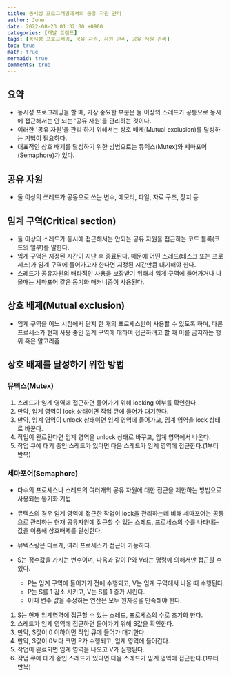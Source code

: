 ```yaml
---
title: 동시성 프로그래밍에서의 공유 자원 관리
author: June
date: 2022-08-23 01:32:00 +0900
categories: [개발 트렌드]
tags: [동시성 프로그래밍, 공유 자원, 자원 관리, 공유 자원 관리]
toc: true
math: true
mermaid: true
comments: true
---
```

## 요약

- 동시성 프로그래밍을 할 때, 가장 중요한 부분은 둘 이상의 스레드가 공통으로 동시에 접근해서는 안 되는 '공유 자원'을 관리하는 것이다.
- 이러한 '공유 자원'을 관리 하기 위해서는 상호 배제(Mutual exclusion)를 달성하는 기법이 필요하다.
- 대표적인 상호 배제를 달성하기 위한 방범으로는 뮤텍스(Mutex)와 세마포어(Semaphore)가 있다.

## 공유 자원

- 둘 이상의 쓰레드가 공동으로 쓰는 변수, 메모리, 파일, 자료 구조, 장치 등

## 임계 구역(Critical section)

- 둘 이상의 스레드가 동시에 접근해서는 안되는 공유 자원을 접근하는 코드 블록(코드의 일부)를 말한다.
- 임계 구역은 지정된 시간이 지난 후 종료된다. 때문에 어떤 스레드(태스크 또는 프로세스)가 임계 구역에 들어가고자 한다면 지정된 시간만큼 대기해야 한다.
- 스레드가 공유자원의 배타적인 사용을 보장받기 위해서 임계 구역에 들어가거나 나올때는 세마포어 같은 동기화 매커니즘이 사용된다.

## 상호 배제(Mutual exclusion)

- 임계 구역을 어느 시점에서 단지 한 개의 프로세스만이 사용할 수 있도록 하며, 다른 프로세스가 현재 사용 중인 임계 구역에 대하여 접근하려고 할 때 이를 금지하는 행위 혹은 알고리즘

## 상호 배제를 달성하기 위한 방법

### 뮤텍스(Mutex)

1. 스레드가 임계 영역에 접근하면 들어가기 위해 locking 여부를 확인한다.
2. 만약, 임계 영역이 lock 상태이면 작업 큐에 들어가 대기한다.
3. 만약, 임계 영역이 unlock 상태이면 임계 영역에 들어가고, 임계 영역을 lock 상태로 바꾼다.
4. 작업이 완료된다면 임계 영역을 unlock 상태로 바꾸고, 임계 영역에서 나온다.
5. 작업 큐에 대기 중인 스레드가 있다면 다음 스레드가 임계 영역에 접근한다.(1부터 반복)

### 세마포어(Semaphore)

- 다수의 프로세스나 스레드의 여러개의 공유 자원에 대한 접근을 제한하는 방법으로 사용되는 동기화 기법
- 뮤텍스의 경우 임계 영역에 접근한 작업이 lock을 관리하는데 비해 세마포어는 공통으로 관리하는 현재 공유자원에 접근할 수 있는 스레드, 프로세스의 수를 나타내는 값을 이용해 상호배제를 달성한다.
- 뮤텍스랑은 다르게, 여러 프로세스가 접근이 가능하다.

- S는 정수값을 가지는 변수이며, 다음과 같이 P와 V라는 명령에 의해서만 접근할 수 있다.
  - P는 임계 구역에 들어가기 전에 수행되고, V는 임계 구역에서 나올 때 수행된다.
  - P는 S를 1 감소 시키고, V는 S를 1 증가 시킨다.
  - 이때 변수 값을 수정하는 연산은 모두 원자성을 만족해야 한다.

1. S는 현재 임계영역에 접근할 수 있는 스레드, 프로세스의 수로 초기화 한다.
2. 스레드가 임계 영역에 접근하면 들어가기 위해 S값을 확인한다.
3. 만약, S값이 0 이하이면 작업 큐에 들어가 대기한다.
4. 만약, S값이 0보다 크면 P가 수행되고, 임계 영역에 들어간다.
5. 작업이 완료되면 임계 영역을 나오고 V가 실행된다.
6. 작업 큐에 대기 중인 스레드가 있다면 다음 스레드가 임계 영역에 접근한다.(1부터 반복)
